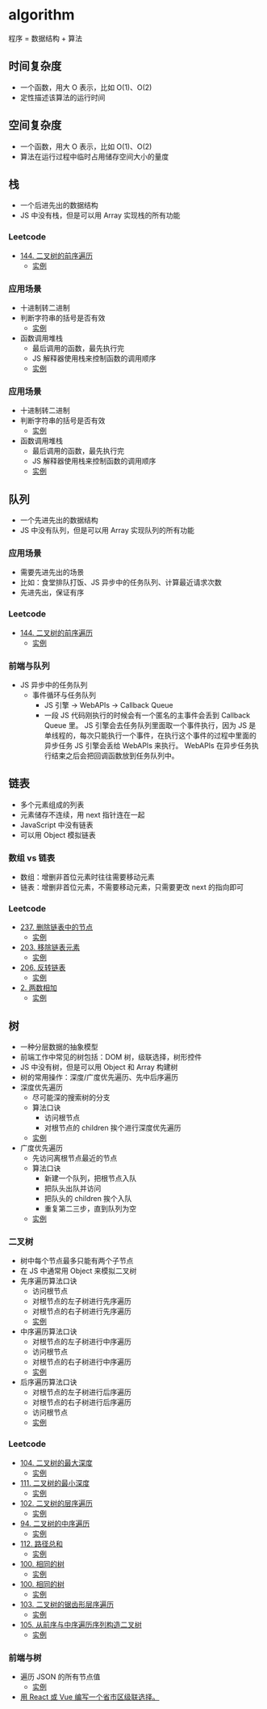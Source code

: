 # algorithm
程序 = 数据结构 + 算法
## 时间复杂度
- 一个函数，用大 O 表示，比如 O(1)、O(2)
- 定性描述该算法的运行时间
## 空间复杂度
- 一个函数，用大 O 表示，比如 O(1)、O(2)
- 算法在运行过程中临时占用储存空间大小的量度
## 栈
- 一个后进先出的数据结构 
- JS 中没有栈，但是可以用 Array 实现栈的所有功能
### Leetcode 
- [144. 二叉树的前序遍历](https://leetcode-cn.com/problems/binary-tree-preorder-traversal/)
    - [实例](https://github.com/liao123-git/algorithm/blob/main/src/stack/preorderTraversal.js)
### 应用场景
- 十进制转二进制
- 判断字符串的括号是否有效
    - [实例](https://github.com/liao123-git/algorithm/blob/main/src/stack/index.js#L11)
- 函数调用堆栈
    - 最后调用的函数，最先执行完
    - JS 解释器使用栈来控制函数的调用顺序
    - [实例](https://github.com/liao123-git/algorithm/blob/main/src/stack/callStack.js)
### 应用场景
- 十进制转二进制
- 判断字符串的括号是否有效
    - [实例](https://github.com/liao123-git/algorithm/blob/main/src/stack/index.js#L11)
- 函数调用堆栈
    - 最后调用的函数，最先执行完
    - JS 解释器使用栈来控制函数的调用顺序
    - [实例](https://github.com/liao123-git/algorithm/blob/main/src/stack/callStack.js)
## 队列
- 一个先进先出的数据结构 
- JS 中没有队列，但是可以用 Array 实现队列的所有功能
### 应用场景
- 需要先进先出的场景
- 比如：食堂排队打饭、JS 异步中的任务队列、计算最近请求次数
- 先进先出，保证有序
### Leetcode 
- [144. 二叉树的前序遍历](https://leetcode-cn.com/problems/binary-tree-preorder-traversal/)
    - [实例](https://github.com/liao123-git/algorithm/blob/main/src/queue/RecentCounter.js)
### 前端与队列
- JS 异步中的任务队列
    - 事件循环与任务队列 
        - JS 引擎 -> WebAPIs -> Callback Queue
        - 一段 JS 代码刚执行的时候会有一个匿名的主事件会丢到 Callback Queue 里。
        JS 引擎会去任务队列里面取一个事件执行，因为 JS 是单线程的，每次只能执行一个事件，在执行这个事件的过程中里面的异步任务 JS 引擎会丢给 WebAPIs 来执行。
        WebAPIs 在异步任务执行结束之后会把回调函数放到任务队列中。
## 链表
- 多个元素组成的列表 
- 元素储存不连续，用 next 指针连在一起
- JavaScript 中没有链表
- 可以用 Object 模拟链表
### 数组 vs 链表
- 数组：增删非首位元素时往往需要移动元素
- 链表：增删非首位元素，不需要移动元素，只需要更改 next 的指向即可
### Leetcode 
- [237. 删除链表中的节点](https://leetcode-cn.com/problems/delete-node-in-a-linked-list/)
    - [实例](https://github.com/liao123-git/algorithm/blob/main/src/linkedList/deleteNode.js)
- [203. 移除链表元素](https://leetcode-cn.com/problems/remove-linked-list-elements/)
    - [实例](https://github.com/liao123-git/algorithm/blob/main/src/linkedList/removeElements.js)
- [206. 反转链表](https://leetcode-cn.com/problems/reverse-linked-list/)
    - [实例](https://github.com/liao123-git/algorithm/blob/main/src/linkedList/reverseList.js)
- [2. 两数相加](https://leetcode-cn.com/problems/add-two-numbers/)
    - [实例](https://github.com/liao123-git/algorithm/blob/main/src/linkedList/reverseList.js)
## 树
- 一种分层数据的抽象模型
- 前端工作中常见的树包括：DOM 树，级联选择，树形控件
- JS 中没有树，但是可以用 Object 和 Array 构建树
- 树的常用操作：深度/广度优先遍历、先中后序遍历
- 深度优先遍历
    - 尽可能深的搜索树的分支
    - 算法口诀
        - 访问根节点
        - 对根节点的 children 挨个进行深度优先遍历
    - [实例](https://github.com/liao123-git/algorithm/blob/main/src/tree/dfs.js#L33)
- 广度优先遍历
    - 先访问离根节点最近的节点
    - 算法口诀
        - 新建一个队列，把根节点入队
        - 把队头出队并访问
        - 把队头的 children 挨个入队
        - 重复第二三步，直到队列为空
    - [实例](https://github.com/liao123-git/algorithm/blob/main/src/tree/bfs.js#L33)
### 二叉树
- 树中每个节点最多只能有两个子节点
- 在 JS 中通常用 Object 来模拟二叉树
- 先序遍历算法口诀
    - 访问根节点
    - 对根节点的左子树进行先序遍历
    - 对根节点的右子树进行先序遍历
    - [实例](https://github.com/liao123-git/algorithm/blob/main/src/tree/preorder.js#L31)
- 中序遍历算法口诀
    - 对根节点的左子树进行中序遍历
    - 访问根节点
    - 对根节点的右子树进行中序遍历
    - [实例](https://github.com/liao123-git/algorithm/blob/main/src/tree/inorder.js#L31)
- 后序遍历算法口诀
    - 对根节点的左子树进行后序遍历
    - 对根节点的右子树进行后序遍历
    - 访问根节点
    - [实例](https://github.com/liao123-git/algorithm/blob/main/src/tree/postorder.js#L31)
### Leetcode 
- [104. 二叉树的最大深度](https://leetcode-cn.com/problems/maximum-depth-of-binary-tree/)
    - [实例](https://github.com/liao123-git/algorithm/blob/main/src/tree/maxDepth.js)
- [111. 二叉树的最小深度](https://leetcode-cn.com/problems/minimum-depth-of-binary-tree/)
    - [实例](https://github.com/liao123-git/algorithm/blob/main/src/tree/minDepth.js)
- [102. 二叉树的层序遍历](https://leetcode-cn.com/problems/binary-tree-level-order-traversal/)
    - [实例](https://github.com/liao123-git/algorithm/blob/main/src/tree/levelOrder.js)
- [94. 二叉树的中序遍历](https://leetcode-cn.com/problems/binary-tree-inorder-traversal/)
    - [实例](https://github.com/liao123-git/algorithm/blob/main/src/tree/inorderTraversal.js)
- [112. 路径总和](https://leetcode-cn.com/problems/path-sum/)
    - [实例](https://github.com/liao123-git/algorithm/blob/main/src/tree/hasPathSum.js)
- [100. 相同的树](https://leetcode-cn.com/problems/same-tree/)
    - [实例](https://github.com/liao123-git/algorithm/blob/main/src/tree/isSameTree.js)
- [100. 相同的树](https://leetcode-cn.com/problems/symmetric-tree/)
    - [实例](https://github.com/liao123-git/algorithm/blob/main/src/tree/isSameTree.js)
- [103. 二叉树的锯齿形层序遍历](https://leetcode-cn.com/problems/binary-tree-zigzag-level-order-traversal/)
    - [实例](https://github.com/liao123-git/algorithm/blob/main/src/tree/zigzagLevelOrder.js)
- [105. 从前序与中序遍历序列构造二叉树](https://leetcode-cn.com/problems/construct-binary-tree-from-preorder-and-inorder-traversal/)
    - [实例](https://github.com/liao123-git/algorithm/blob/main/src/tree/buildTree.js)
### 前端与树 
- 遍历 JSON 的所有节点值
    - [实例](https://github.com/liao123-git/algorithm/blob/main/src/tree/json.js)
- [用 React 或 Vue 编写一个省市区级联选择。](https://github.com/liao123-git/algorithm/blob/main/src/tree/CascadeSelection)
